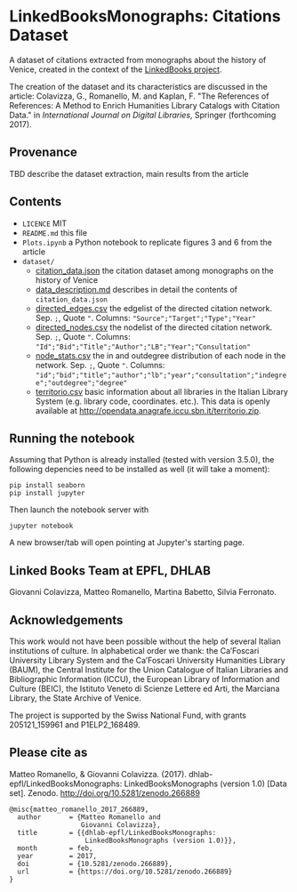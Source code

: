 # LinkedBooksMonographs: Citations Dataset

A dataset of citations extracted from monographs about the history of Venice, created in the context of the [LinkedBooks project](http://dhlab.epfl.ch/page-127959-en.html). 

The creation of the dataset and its characteristics are discussed in the article: Colavizza, G., Romanello, M. and Kaplan, F. "The References of References: A Method to Enrich Humanities Library Catalogs with Citation Data." in *International Journal on Digital Libraries*, Springer (forthcoming 2017).

## Provenance
TBD describe the dataset extraction, main results from the article

## Contents

* `LICENCE` MIT
* `README.md` this file
* `Plots.ipynb` a Python notebook to replicate figures 3 and 6 from the article
* `dataset/`
    * [citation_data.json](dataset/citation_data.json) the citation dataset among monographs on the history of Venice
    * [data_description.md](dataset/data_description.md) describes in detail the contents of `citation_data.json`
    * [directed_edges.csv](dataset/directed_edges.csv) the edgelist of the directed citation network. Sep. `;`, Quote `"`. Columns: `"Source";"Target";"Type";"Year"`
    * [directed_nodes.csv](dataset/directed_nodes.csv) the nodelist of the directed citation network. Sep. `;`, Quote `"`. Columns: `"Id";"Bid";"Title";"Author";"LB";"Year";"Consultation"`
    * [node_stats.csv](dataset/node_stats.csv) the in and outdegree distribution of each node in the network. Sep. `;`, Quote `"`. Columns: `"id";"bid";"title";"author";"lb";"year";"consultation";"indegree";"outdegree";"degree"`
    * [territorio.csv](dataset/territorio.csv) basic information about all libraries in the Italian Library System (e.g. library code, coordinates. etc.). This data is openly available at <http://opendata.anagrafe.iccu.sbn.it/territorio.zip>.

## Running the notebook

Assuming that Python is already installed (tested with version 3.5.0), the following depencies need to be installed as well (it will take a moment):

    pip install seaborn
    pip install jupyter

Then launch the notebook server with

    jupyter notebook

A new browser/tab will open pointing at Jupyter's starting page.

## Linked Books Team at EPFL, DHLAB
Giovanni Colavizza, Matteo Romanello, Martina Babetto, Silvia Ferronato.

## Acknowledgements
This work would not have been possible without the help of several Italian institutions of culture. 
In alphabetical order we thank: the Ca’Foscari University Library System and the Ca’Foscari University Humanities Library (BAUM), the Central Institute for the Union Catalogue of Italian Libraries and Bibliographic Information (ICCU), the European Library of Information and Culture (BEIC), the Istituto Veneto di Scienze Lettere ed Arti, the Marciana Library, the State Archive of Venice.

The project is supported by the Swiss National Fund, with grants 205121_159961 and P1ELP2_168489.

## Please cite as

Matteo Romanello, & Giovanni Colavizza. (2017). dhlab-epfl/LinkedBooksMonographs: LinkedBooksMonographs (version 1.0) [Data set]. Zenodo. http://doi.org/10.5281/zenodo.266889

    @misc{matteo_romanello_2017_266889,
      author       = {Matteo Romanello and
                      Giovanni Colavizza},
      title        = {{dhlab-epfl/LinkedBooksMonographs: 
                       LinkedBooksMonographs (version 1.0)}},
      month        = feb,
      year         = 2017,
      doi          = {10.5281/zenodo.266889},
      url          = {https://doi.org/10.5281/zenodo.266889}
    }
